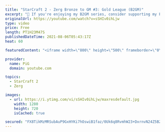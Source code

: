 ```yaml
---
title: "StarCraft 2 - Zerg Bronze to GM #3: Gold League (B2GM)"
excerpt: "🐷 If you're enjoying my B2GM series, consider supporting my Patreon: https://www.patreon.com/PiGSC2 0:00 Introducing new things in Gold League 1:36 -- GAME 1: Practice build order along with PiG 12:04 How many control groups do you need in Gold? 13:07 How to be safer in ZvZ 15:57 Having a different"
originalUrl: https://youtube.com/watch?v=sSHIv0ihLjw
type: video
price: Free
length: PT1H23M47S
publishedDateTime: 2021-08-06T05:43:17Z
heat: 60

featuredContent: "<iframe width=\"800\" height=\"500\" frameborder=\"0\" src=\"https://www.youtube.com/embed/sSHIv0ihLjw\" allow=\"accelerometer; autoplay; encrypted-media; gyroscope; picture-in-picture\" allowfullscreen></iframe>"

provider:
  name: PiG
  domain: youtube.com

topics:
  - StarCraft 2
  - Zerg

images:
  - url: https://i.ytimg.com/vi/sSHIv0ihLjw/maxresdefault.jpg
    width: 1280
    height: 720
    isCached: true

secured: "FX8TikMzMRSubAuP9GxHYKi7hOswiB1faz/0Uk6q8RvmhW23+DxrnvN24Z5BZz/BSyTUGSm4LJ79cuBD7oWOV8k2YMA+fpe6TGSab4lyyuNcRAOKqtyoRvDDKYW4KEKA1FILTtwFVs/uckiYYtXLtYsYi3hYHlMPhvkLaf1agnrBo/oH6QlJjxdFE9nzLgtlEqRIzwFQrS8k/yYkG2kZHbxa9bgQd+Wevk6hrS4yV9kGiaWJm5BMZhXcp0L7Zo5+DiioHG2qxiXEFbtTU082JHSHkfnS/oM6O5Sumehfh6/bYWXravxcThgxe/RSPGhHct9OSn6I9gJsufdf7qB0fow9T9NqpsBy3F2VMxpNQMafrgV6pHeTZbhXOQjtVGar62LbJETPjBawuEsVjy7mGNSFQ3LSS6LLBTwEdAaVP9U=;VlUhmsKExnDqa5/MjfKCDw=="
---
```


